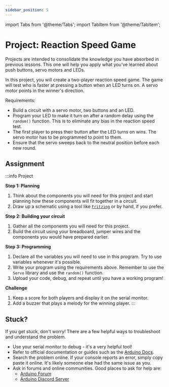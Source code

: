 ```yaml
---
sidebar_position: 5
---
```


import Tabs from '@theme/Tabs';
import TabItem from '@theme/TabItem';

# Project: Reaction Speed Game

Projects are intended to consolidate the knowledge you have absorbed in previous lessons. This one will help you apply what you've learned about push buttons, servo motors and LEDs. 

In this project, you will create a two-player reaction speed game. The game will test who is faster at pressing a button when an LED turns on. A servo motor points in the winner's direction.

Requirements: 
- Build a circuit with a servo motor, two buttons and an LED. 
- Program your LED to make it turn on after a random delay using the `random()` function. This is to eliminate any bias in the reaction speed test.
- The first player to press their button after the LED turns on wins. The servo motor has to be programmed to point to them.  
- Ensure that the servo sweeps back to the neutral position before each new round. 

## Assignment 

:::info Project

**Step 1: Planning**

1. Think about the components you will need for this project and start planning how these components will fit together in a circuit. 
2. Draw up a schematic using a tool like [`Fritzing`](https://fritzing.org/) or by hand, if you prefer. 

**Step 2: Building your circuit**

1. Gather all the components you will need for this project. 
2. Build the circuit using your breadboard, jumper wires and the components you would have prepared earlier. 

**Step 3: Programming**

1. Declare all the variables you will need to use in this program. Try to use variables whenever it's possible. 
2. Write your program using the requirements above. Remember to use the `Servo` library and use the `random()` function. 
3. Upload your code, debug, and repeat until you have a working program!

**Challenge**

1. Keep a score for both players and display it on the serial monitor. 
2. Add a buzzer that plays a melody for the winning player. 
:::

## Stuck?

If you get stuck, don't worry! There are a few helpful ways to troubleshoot and understand the problem. 

- Use your serial monitor to debug - it's a very helpful tool!
- Refer to official documentation or guides such as the [Arduino Docs](https://docs.arduino.cc/).
- Search the problem online. If your console reports an error, simply copy paste it online. It's likely someone else had the same issue as you. 
- Ask in forums and online communities. Good places to ask for help are:
    - [Arduino Forum](https://forum.arduino.cc/)
    - [Arduino Discord Server](https://support.arduino.cc/hc/en-us/articles/4405329164178-Join-the-official-Arduino-Discord-server)